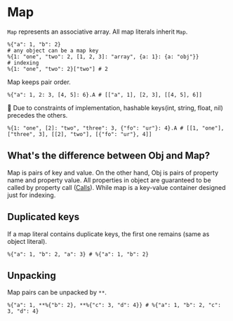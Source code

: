 # Map

`Map` represents an associative array. All map literals inherit `Map`.

```pangaea
%{"a": 1, "b": 2}
# any object can be a map key
%{1: "one", "two": 2, [1, 2, 3]: "array", {a: 1}: {a: "obj"}}
# indexing
%{1: "one", "two": 2}["two"] # 2
```

Map keeps pair order.

```pangaea
%{"a": 1, 2: 3, [4, 5]: 6}.A # [["a", 1], [2, 3], [[4, 5], 6]]
```

:memo: Due to constraints of implementation, hashable keys(int, string, float, nil) precedes the others.

```pangaea
%{1: "one", [2]: "two", "three": 3, {"fo": "ur"}: 4}.A # [[1, "one"], ["three", 3], [[2], "two"], [{"fo": "ur"}, 4]]
```

## What's the difference between Obj and Map?

Map is pairs of key and value. On the other hand, Obj is pairs of property name and property value.
All properties in object are guaranteed to be called by property call ([Calls](./calls.md)).
While map is a key-value container designed just for indexing.

## Duplicated keys

If a map literal contains duplicate keys, the first one remains (same as object literal).

```pangaea
%{"a": 1, "b": 2, "a": 3} # %{"a": 1, "b": 2}
```

## Unpacking

Map pairs can be unpacked by `**`.

```pangaea
%{"a": 1, **%{"b": 2}, **%{"c": 3, "d": 4}} # %{"a": 1, "b": 2, "c": 3, "d": 4}
```
